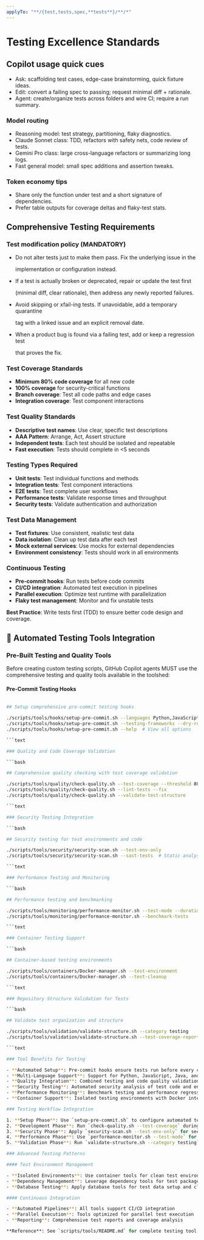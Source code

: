 ```yaml
---
applyTo: "**/{test,tests,spec,**tests**}/**/*"
---
```


# Testing Excellence Standards

## Copilot usage quick cues

- Ask: scaffolding test cases, edge-case brainstorming, quick fixture ideas.
- Edit: convert a failing spec to passing; request minimal diff + rationale.
- Agent: create/organize tests across folders and wire CI; require a run summary.

### Model routing

- Reasoning model: test strategy, partitioning, flaky diagnostics.
- Claude Sonnet class: TDD, refactors with safety nets, code review of tests.
- Gemini Pro class: large cross-language refactors or summarizing long logs.
- Fast general model: small spec additions and assertion tweaks.

### Token economy tips

- Share only the function under test and a short signature of dependencies.
- Prefer table outputs for coverage deltas and flaky-test stats.

## Comprehensive Testing Requirements

### Test modification policy (MANDATORY)

- Do not alter tests just to make them pass. Fix the underlying issue in the

  implementation or configuration instead.

- If a test is actually broken or deprecated, repair or update the test first

  (minimal diff, clear rationale), then address any newly reported failures.

- Avoid skipping or xfail-ing tests. If unavoidable, add a temporary quarantine

  tag with a linked issue and an explicit removal date.

- When a product bug is found via a failing test, add or keep a regression test

  that proves the fix.

### Test Coverage Standards

- **Minimum 80% code coverage** for all new code
- **100% coverage** for security-critical functions
- **Branch coverage**: Test all code paths and edge cases
- **Integration coverage**: Test component interactions

### Test Quality Standards

- **Descriptive test names**: Use clear, specific test descriptions
- **AAA Pattern**: Arrange, Act, Assert structure
- **Independent tests**: Each test should be isolated and repeatable
- **Fast execution**: Tests should complete in <5 seconds

### Testing Types Required

- **Unit tests**: Test individual functions and methods
- **Integration tests**: Test component interactions
- **E2E tests**: Test complete user workflows
- **Performance tests**: Validate response times and throughput
- **Security tests**: Validate authentication and authorization

### Test Data Management

- **Test fixtures**: Use consistent, realistic test data
- **Data isolation**: Clean up test data after each test
- **Mock external services**: Use mocks for external dependencies
- **Environment consistency**: Tests should work in all environments

### Continuous Testing

- **Pre-commit hooks**: Run tests before code commits
- **CI/CD integration**: Automated test execution in pipelines
- **Parallel execution**: Optimize test runtime with parallelization
- **Flaky test management**: Monitor and fix unstable tests

**Best Practice**: Write tests first (TDD) to ensure better code design and coverage.

## 🧰 Automated Testing Tools Integration

### Pre-Built Testing and Quality Tools

Before creating custom testing scripts, GitHub Copilot agents MUST use the comprehensive testing and
quality tools available in the toolshed:

#### Pre-Commit Testing Hooks

````bash

## Setup comprehensive pre-commit testing hooks

./scripts/tools/hooks/setup-pre-commit.sh --languages Python,JavaScript,java
./scripts/tools/hooks/setup-pre-commit.sh --testing-frameworks --dry-run
./scripts/tools/hooks/setup-pre-commit.sh --help  # View all options

```text

### Quality and Code Coverage Validation

```bash

## Comprehensive quality checking with test coverage validation

./scripts/tools/quality/check-quality.sh --test-coverage --threshold 80
./scripts/tools/quality/check-quality.sh --lint-tests --fix
./scripts/tools/quality/check-quality.sh --validate-test-structure

```text

### Security Testing Integration

```bash

## Security testing for test environments and code

./scripts/tools/security/security-scan.sh --test-env-only
./scripts/tools/security/security-scan.sh --sast-tests  # Static analysis of test code

```text

### Performance Testing and Monitoring

```bash

## Performance testing and benchmarking

./scripts/tools/monitoring/performance-monitor.sh --test-mode --duration 120
./scripts/tools/monitoring/performance-monitor.sh --benchmark-tests

```text

### Container Testing Support

```bash

## Container-based testing environments

./scripts/tools/containers/Docker-manager.sh --test-environment
./scripts/tools/containers/Docker-manager.sh --test-cleanup

```text

### Repository Structure Validation for Tests

```bash

## Validate test organization and structure

./scripts/tools/validation/validate-structure.sh --category testing
./scripts/tools/validation/validate-structure.sh --test-coverage-report

```text

### Tool Benefits for Testing

- **Automated Setup**: Pre-commit hooks ensure tests run before every commit
- **Multi-Language Support**: Support for Python, JavaScript, Java, and more
- **Quality Integration**: Combined testing and code quality validation
- **Security Testing**: Automated security analysis of test code and environments
- **Performance Monitoring**: Benchmark testing and performance regression detection
- **Container Support**: Isolated testing environments with Docker integration

### Testing Workflow Integration

1. **Setup Phase**: Use `setup-pre-commit.sh` to configure automated testing
2. **Development Phase**: Run `check-quality.sh --test-coverage` during development
3. **Security Phase**: Apply `security-scan.sh --test-env-only` for secure testing
4. **Performance Phase**: Use `performance-monitor.sh --test-mode` for benchmarks
5. **Validation Phase**: Run `validate-structure.sh --category testing` for compliance

### Advanced Testing Patterns

#### Test Environment Management

- **Isolated Environments**: Use container tools for clean test environments
- **Dependency Management**: Leverage dependency tools for test package management
- **Database Testing**: Apply database tools for test data setup and cleanup

#### Continuous Integration

- **Automated Pipelines**: All tools support CI/CD integration
- **Parallel Execution**: Tools optimized for parallel test execution
- **Reporting**: Comprehensive test reports and coverage analysis

**Reference**: See `scripts/tools/README.md` for complete testing tool documentation.
````
